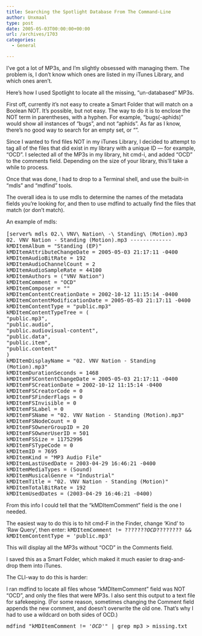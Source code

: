 ```yaml
---
title: Searching the Spotlight Database From The Command-Line
author: Unxmaal
type: post
date: 2005-05-03T00:00:00+00:00
url: /archives/1703
categories:
  - General

---
```

I&#8217;ve got a lot of MP3s, and I&#8217;m slightly obsessed with managing them. The problem is, I don&#8217;t know which ones are listed in my iTunes Library, and which ones aren&#8217;t. 

Here&#8217;s how I used Spotlight to locate all the missing, &#8220;un-databased&#8221; MP3s.

First off, currently it&#8217;s not easy to create a Smart Folder that will match on a Boolean NOT. It&#8217;s possible, but not easy. The way to do it is to enclose the NOT term in parentheses, with a hyphen. For example, &#8220;bugs(-aphids)&#8221; would show all instances of &#8220;bugs&#8221;, and not &#8220;aphids&#8221;. As far as I know, there&#8217;s no good way to search for an empty set, or &#8220;&#8221;. 

Since I wanted to find files NOT in my iTunes Library, I decided to attempt to tag all of the files that did exist in my library with a unique ID &#8212; for example, &#8220;OCD&#8221;. I selected all of the MP3s in my library, hit cmd-i, and added &#8220;OCD&#8221; to the comments field. Depending on the size of your library, this&#8217;ll take a while to process.

Once that was done, I had to drop to a Terminal shell, and use the built-in &#8220;mdls&#8221; and &#8220;mdfind&#8221; tools. 

The overall idea is to use mdls to determine the names of the metadata fields you&#8217;re looking for, and then to use mdfind to actually find the files that match (or don&#8217;t match). 

An example of mdls:  
<tt><br /> [server% mdls 02.\ VNV\ Nation\ -\ Standing\ \(Motion\).mp3<br /> 02. VNV Nation - Standing (Motion).mp3 -------------<br /> kMDItemAlbum = "Standing (EP)"<br /> kMDItemAttributeChangeDate = 2005-05-03 21:17:11 -0400<br /> kMDItemAudioBitRate = 192<br /> kMDItemAudioChannelCount = 2<br /> kMDItemAudioSampleRate = 44100<br /> kMDItemAuthors = ("VNV Nation")<br /> kMDItemComment = "OCD"<br /> kMDItemComposer = ""<br /> kMDItemContentCreationDate = 2002-10-12 11:15:14 -0400<br /> kMDItemContentModificationDate = 2005-05-03 21:17:11 -0400<br /> kMDItemContentType = "public.mp3"<br /> kMDItemContentTypeTree = (<br /> "public.mp3",<br /> "public.audio",<br /> "public.audiovisual-content",<br /> "public.data",<br /> "public.item",<br /> "public.content"<br /> )<br /> kMDItemDisplayName = "02. VNV Nation - Standing (Motion).mp3"<br /> kMDItemDurationSeconds = 1468<br /> kMDItemFSContentChangeDate = 2005-05-03 21:17:11 -0400<br /> kMDItemFSCreationDate = 2002-10-12 11:15:14 -0400<br /> kMDItemFSCreatorCode = 0<br /> kMDItemFSFinderFlags = 0<br /> kMDItemFSInvisible = 0<br /> kMDItemFSLabel = 0<br /> kMDItemFSName = "02. VNV Nation - Standing (Motion).mp3"<br /> kMDItemFSNodeCount = 0<br /> kMDItemFSOwnerGroupID = 20<br /> kMDItemFSOwnerUserID = 501<br /> kMDItemFSSize = 11752996<br /> kMDItemFSTypeCode = 0<br /> kMDItemID = 7695<br /> kMDItemKind = "MP3 Audio File"<br /> kMDItemLastUsedDate = 2003-04-29 16:46:21 -0400<br /> kMDItemMediaTypes = (Sound)<br /> kMDItemMusicalGenre = "Industrial"<br /> kMDItemTitle = "02. VNV Nation - Standing (Motion)"<br /> kMDItemTotalBitRate = 192<br /> kMDItemUsedDates = (2003-04-29 16:46:21 -0400)<br /> </tt>

From this info I could tell that the &#8220;kMDItemComment&#8221; field is the one I needed. 

The easiest way to do this is to hit cmd-F in the Finder, change &#8216;Kind&#8217; to &#8216;Raw Query&#8217;, then enter: <tt>kMDItemComment != ???????*OCD*???????? && kMDItemContentType = 'public.mp3'</tt>

This will display all the MP3s without &#8220;OCD&#8221; in the Comments field. 

I saved this as a Smart Folder, which maked it much easier to drag-and-drop them into iTunes.

The CLI-way to do this is harder:

I ran mdfind to locate all files whose &#8220;kMDItemComment&#8221; field was NOT &#8220;OCD&#8221;, and only the files that were MP3s. I also sent this output to a text file for safekeeping. (For some reason, sometimes changing the Comment field appends the new comment, and doesn&#8217;t overwrite the old one. That&#8217;s why I had to use a wildcard on both sides of OCD.)

<tt>mdfind "kMDItemComment != '*OCD*'" | grep mp3 > missing.txt</tt>